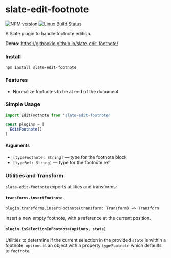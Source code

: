 # slate-edit-footnote

[![NPM version](https://badge.fury.io/js/slate-edit-footnote.svg)](http://badge.fury.io/js/slate-edit-footnote)
[![Linux Build Status](https://travis-ci.org/GitbookIO/slate-edit-footnote.png?branch=master)](https://travis-ci.org/GitbookIO/slate-edit-footnote)

A Slate plugin to handle footnote edition.

**Demo**: https://gitbookio.github.io/slate-edit-footnote/

### Install

```
npm install slate-edit-footnote
```

### Features

- Normalize footnotes to be at end of the document

### Simple Usage

```js
import EditFootnote from 'slate-edit-footnote'

const plugins = [
  EditFootnote()
]
```

#### Arguments

- ``[typeFootnote: String]`` — type for the footnote block
- ``[typeRef: String]`` — type for the footnote ref

### Utilities and Transform

`slate-edit-footnote` exports utilities and transforms:


#### `transforms.insertFootnote`

`plugin.transforms.insertFootnote(transform: Transform) => Transform`

Insert a new empty footnote, with a reference at the current position.

#### `plugin.isSelectionInFootnote(options, state)`

Utilities to determine if the current selection in the provided `state` is
within a footnote. `options` is an object with a property `typeFootnote` which
defaults to `footnote`.
